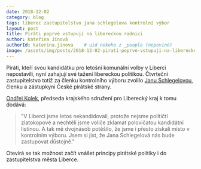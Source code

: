 ```yaml
---
date: 2018-12-02
category: blog
tags: liberec zastupitelstvo jana schlegelova kontrolní výbor
layout: post
title: Piráti poprvé vstupují na libereckou radnici 
author: Kateřina Jínová
authorId: katerina.jinova    # uid nekoho z _people (nepoviné)
image: /assets/img/posts/2018-12-02-pirati-poprve-vstupuji-na-libereckou-radnici.jpg
---
```


Piráti, kteří svou kandidátku pro letošní komunální volby v Liberci nepostavili, nyní zahajují své tažení libereckou politikou. Čtvrteční zastupitelstvo totiž za členku kontrolního výboru zvolilo [Janu Schlegelovou](https://www.facebook.com/jana.schlegelova), členku a zástupkyni České pirátské strany.

[Ondřej Kolek](https://www.pirati.cz/lide/ondrej-kolek/), předseda krajského sdružení pro Liberecký kraj k tomu dodává: 
> "V Liberci jsme letos nekandidovali, protože nejsme političtí zlatokopové a nechtěli jsme voliče zklamat polovičatou kandidátní listinou. A tak mě dvojnásob potěšilo, že jsme i přesto získali místo v kontrolním výboru. Jsem si jist, že Jana Schlegelová nás bude zastupovat důstojně."

Otevírá se tak možnost začít vnášet principy pirátské politiky i do zastupitelstva města Liberce.
